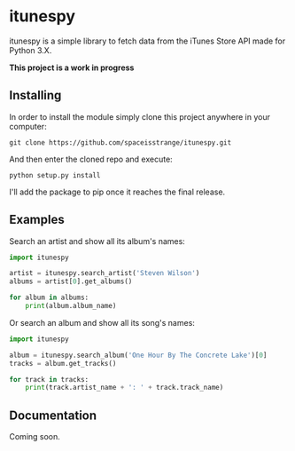 # itunespy

itunespy is a simple library to fetch data from the iTunes Store API made for Python 3.X. 

**This project is a work in progress**

## Installing
In order to install the module simply clone this project anywhere in your computer:

    git clone https://github.com/spaceisstrange/itunespy.git

And then enter the cloned repo and execute:

    python setup.py install

I'll add the package to pip once it reaches the final release.

## Examples
Search an artist and show all its album's names:

```python
import itunespy

artist = itunespy.search_artist('Steven Wilson')
albums = artist[0].get_albums()

for album in albums:
    print(album.album_name)
```

Or search an album and show all its song's names:

```python
import itunespy

album = itunespy.search_album('One Hour By The Concrete Lake')[0]
tracks = album.get_tracks()

for track in tracks:
    print(track.artist_name + ': ' + track.track_name)
```

## Documentation
Coming soon.
